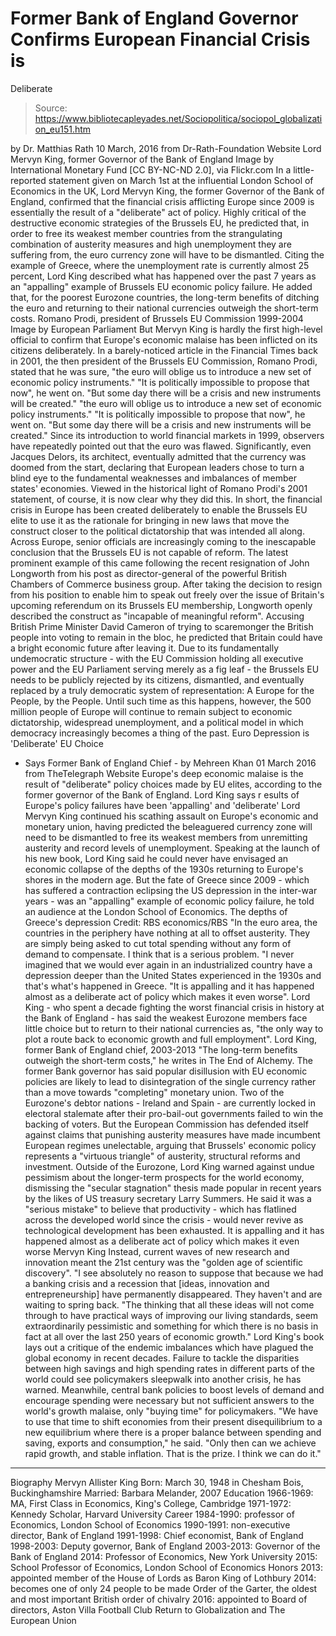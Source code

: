 # Former Bank of England Governor Confirms European Financial Crisis is 
Deliberate

> Source: https://www.bibliotecapleyades.net/Sociopolitica/sociopol_globalization_eu151.htm

by Dr. Matthias Rath 10 March, 2016 from Dr-Rath-Foundation Website
Lord Mervyn King,
former Governor of the Bank of England Image by International Monetary Fund
[CC BY-NC-ND 2.0], via Flickr.com
In a little-reported statement given on March 1st at the influential London School of Economics in the UK, Lord Mervyn King, the former Governor of the Bank of England, confirmed that the financial crisis afflicting Europe since 2009 is essentially the result of a "deliberate" act of policy.
Highly critical of the destructive economic strategies of the Brussels EU, he predicted that, in order to free its weakest member countries from the strangulating combination of austerity measures and high unemployment they are suffering from, the euro currency zone will have to be dismantled.
Citing the example of Greece, where the unemployment rate is currently almost 25 percent, Lord King described what has happened over the past 7 years as an "appalling" example of Brussels EU economic policy failure.
He added that, for the poorest Eurozone countries, the long-term benefits of ditching the euro and returning to their national currencies outweigh the short-term costs.
Romano Prodi,
president of Brussels EU Commission 1999-2004 Image by European Parliament
But Mervyn King is hardly the first high-level official to confirm that Europe's economic malaise has been inflicted on its citizens deliberately.
In a barely-noticed article in the Financial Times back in 2001, the then president of the Brussels EU Commission, Romano Prodi, stated that he was sure,
"the euro will oblige us to introduce a new set of economic policy instruments." "It is politically impossible to propose that now", he went on. "But some day there will be a crisis and new instruments will be created."
"the euro will oblige us to introduce a new set of economic policy instruments."
"It is politically impossible to propose that now", he went on. "But some day there will be a crisis and new instruments will be created."
Since its introduction to world financial markets in 1999, observers have repeatedly pointed out that the euro was flawed.
Significantly, even Jacques Delors, its architect, eventually admitted that the currency was doomed from the start, declaring that European leaders chose to turn a blind eye to the fundamental weaknesses and imbalances of member states' economies.
Viewed in the historical light of Romano Prodi's 2001 statement, of course, it is now clear why they did this.
In short, the financial crisis in Europe has been created deliberately to enable the Brussels EU elite to use it as the rationale for bringing in new laws that move the construct closer to the political dictatorship that was intended all along.
Across Europe, senior officials are increasingly coming to the inescapable conclusion that the Brussels EU is not capable of reform.
The latest prominent example of this came following the recent resignation of John Longworth from his post as director-general of the powerful British Chambers of Commerce business group.
After taking the decision to resign from his position to enable him to speak out freely over the issue of Britain's upcoming referendum on its Brussels EU membership, Longworth openly described the construct as "incapable of meaningful reform".
Accusing British Prime Minister David Cameron of trying to scaremonger the British people into voting to remain in the bloc, he predicted that Britain could have a bright economic future after leaving it.
Due to its fundamentally undemocratic structure - with the EU Commission holding all executive power and the EU Parliament serving merely as a fig leaf - the Brussels EU needs to be publicly rejected by its citizens, dismantled, and eventually replaced by a truly democratic system of representation:
A Europe for the People, by the People.
Until such time as this happens, however, the 500 million people of Europe will continue to remain subject to economic dictatorship, widespread unemployment, and a political model in which democracy increasingly becomes a thing of the past.
Euro Depression is 'Deliberate' EU Choice
- Says Former Bank of England Chief - by Mehreen Khan 01 March 2016
from TheTelegraph Website
Europe's deep economic malaise
is the result of "deliberate" policy choices
made by EU elites, according to the former
governor of the Bank of England.
Lord King says r
esults of Europe's policy failures
have been 'appalling' and 'deliberate'
Lord Mervyn King continued his scathing assault on Europe's economic and monetary union, having predicted the beleaguered currency zone will need to be dismantled to free its weakest members from unremitting austerity and record levels of unemployment.
Speaking at the launch of his new book, Lord King said he could never have envisaged an economic collapse of the depths of the 1930s returning to Europe's shores in the modern age. But the fate of Greece since 2009 - which has suffered a contraction eclipsing the US depression in the inter-war years - was an "appalling" example of economic policy failure, he told an audience at the London School of Economics.
The depths of Greece's depression
Credit: RBS economics/RBS
"In the euro area, the countries in the periphery have nothing at all to offset austerity. They are simply being asked to cut total spending without any form of demand to compensate. I think that is a serious problem. "I never imagined that we would ever again in an industrialized country have a depression deeper than the United States experienced in the 1930s and that's what's happened in Greece. "It is appalling and it has happened almost as a deliberate act of policy which makes it even worse".
Lord King - who spent a decade fighting the worst financial crisis in history at the Bank of England - has said the weakest Eurozone members face little choice but to return to their national currencies as,
"the only way to plot a route back to economic growth and full employment".
Lord King,
former Bank of England chief, 2003-2013
"The long-term benefits outweigh the short-term costs," he writes in The End of Alchemy.
The former Bank governor has said popular disillusion with EU economic policies are likely to lead to disintegration of the single currency rather than a move towards "completing" monetary union. Two of the Eurozone's debtor nations - Ireland and Spain - are currently locked in electoral stalemate after their pro-bail-out governments failed to win the backing of voters. But the European Commission has defended itself against claims that punishing austerity measures have made incumbent European regimes unelectable, arguing that Brussels' economic policy represents a "virtuous triangle" of austerity, structural reforms and investment. Outside of the Eurozone, Lord King warned against undue pessimism about the longer-term prospects for the world economy, dismissing the "secular stagnation" thesis made popular in recent years by the likes of US treasury secretary Larry Summers. He said it was a "serious mistake" to believe that productivity - which has flatlined across the developed world since the crisis - would never revive as technological development has been exhausted.
It is appalling
and it has happened
almost as a deliberate act of policy
which makes it even worse Mervyn King
Instead, current waves of new research and innovation meant the 21st century was the "golden age of scientific discovery".
"I see absolutely no reason to suppose that because we had a banking crisis and a recession that [ideas, innovation and entrepreneurship] have permanently disappeared. They haven't and are waiting to spring back. "The thinking that all these ideas will not come through to have practical ways of improving our living standards, seem extraordinarily pessimistic and something for which there is no basis in fact at all over the last 250 years of economic growth."
Lord King's book lays out a critique of the endemic imbalances which have plagued the global economy in recent decades.
Failure to tackle the disparities between high savings and high spending rates in different parts of the world could see policymakers sleepwalk into another crisis, he has warned. Meanwhile, central bank policies to boost levels of demand and encourage spending were necessary but not sufficient answers to the world's growth malaise, only "buying time" for policymakers.
"We have to use that time to shift economies from their present disequilibrium to a new equilibrium where there is a proper balance between spending and saving, exports and consumption," he said. "Only then can we achieve rapid growth, and stable inflation. That is the prize. I think we can do it."
***
Biography Mervyn Allister King Born: March 30, 1948 in Chesham Bois, Buckinghamshire Married: Barbara Melander, 2007 Education 1966-1969: MA, First Class in Economics, King's College, Cambridge 1971-1972: Kennedy Scholar, Harvard University Career 1984-1990: professor of Economics, London School of Economics 1990-1991: non-executive director, Bank of England 1991-1998: Chief economist, Bank of England 1998-2003: Deputy governor, Bank of England 2003-2013: Governor of the Bank of England 2014: Professor of Economics, New York University 2015: School Professor of Economics, London School of Economics Honors 2013: appointed member of the House of Lords as Baron King of Lothbury 2014: becomes one of only 24 people to be made Order of the Garter, the oldest and most important British order of chivalry 2016: appointed to Board of directors, Aston Villa Football Club
Return to Globalization and The European Union
